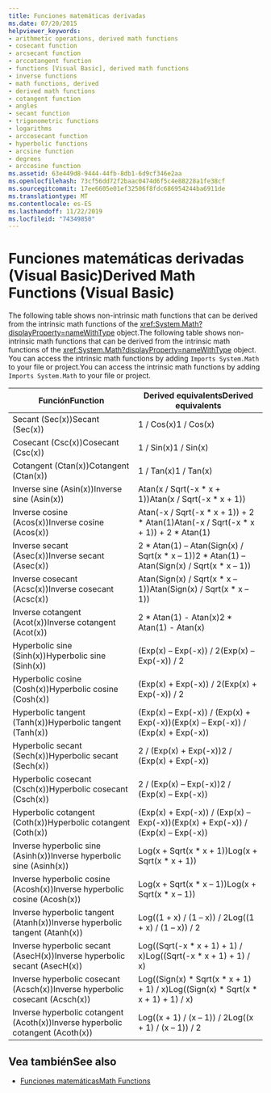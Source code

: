```yaml
---
title: Funciones matemáticas derivadas
ms.date: 07/20/2015
helpviewer_keywords:
- arithmetic operations, derived math functions
- cosecant function
- arcsecant function
- arccotangent function
- functions [Visual Basic], derived math functions
- inverse functions
- math functions, derived
- derived math functions
- cotangent function
- angles
- secant function
- trigonometric functions
- logarithms
- arccosecant function
- hyperbolic functions
- arcsine function
- degrees
- arccosine function
ms.assetid: 63e449d8-9444-44fb-8db1-6d9cf346e2aa
ms.openlocfilehash: 73cf56dd72f2baac0474d6f5c4e88228a1fe38cf
ms.sourcegitcommit: 17ee6605e01ef32506f8fdc686954244ba6911de
ms.translationtype: MT
ms.contentlocale: es-ES
ms.lasthandoff: 11/22/2019
ms.locfileid: "74349850"
---
```

# <a name="derived-math-functions-visual-basic"></a><span data-ttu-id="52981-102">Funciones matemáticas derivadas (Visual Basic)</span><span class="sxs-lookup"><span data-stu-id="52981-102">Derived Math Functions (Visual Basic)</span></span>
<span data-ttu-id="52981-103">The following table shows non-intrinsic math functions that can be derived from the intrinsic math functions of the <xref:System.Math?displayProperty=nameWithType> object.</span><span class="sxs-lookup"><span data-stu-id="52981-103">The following table shows non-intrinsic math functions that can be derived from the intrinsic math functions of the <xref:System.Math?displayProperty=nameWithType> object.</span></span> <span data-ttu-id="52981-104">You can access the intrinsic math functions by adding `Imports System.Math` to your file or project.</span><span class="sxs-lookup"><span data-stu-id="52981-104">You can access the intrinsic math functions by adding `Imports System.Math` to your file or project.</span></span>  
  
|<span data-ttu-id="52981-105">Función</span><span class="sxs-lookup"><span data-stu-id="52981-105">Function</span></span>|<span data-ttu-id="52981-106">Derived equivalents</span><span class="sxs-lookup"><span data-stu-id="52981-106">Derived equivalents</span></span>|  
|--------------|-------------------------|  
|<span data-ttu-id="52981-107">Secant (Sec(x))</span><span class="sxs-lookup"><span data-stu-id="52981-107">Secant (Sec(x))</span></span>|<span data-ttu-id="52981-108">1 / Cos(x)</span><span class="sxs-lookup"><span data-stu-id="52981-108">1 / Cos(x)</span></span>|  
|<span data-ttu-id="52981-109">Cosecant (Csc(x))</span><span class="sxs-lookup"><span data-stu-id="52981-109">Cosecant (Csc(x))</span></span>|<span data-ttu-id="52981-110">1 / Sin(x)</span><span class="sxs-lookup"><span data-stu-id="52981-110">1 / Sin(x)</span></span>|  
|<span data-ttu-id="52981-111">Cotangent (Ctan(x))</span><span class="sxs-lookup"><span data-stu-id="52981-111">Cotangent (Ctan(x))</span></span>|<span data-ttu-id="52981-112">1 / Tan(x)</span><span class="sxs-lookup"><span data-stu-id="52981-112">1 / Tan(x)</span></span>|  
|<span data-ttu-id="52981-113">Inverse sine (Asin(x))</span><span class="sxs-lookup"><span data-stu-id="52981-113">Inverse sine (Asin(x))</span></span>|<span data-ttu-id="52981-114">Atan(x / Sqrt(-x \* x + 1))</span><span class="sxs-lookup"><span data-stu-id="52981-114">Atan(x / Sqrt(-x \* x + 1))</span></span>|  
|<span data-ttu-id="52981-115">Inverse cosine (Acos(x))</span><span class="sxs-lookup"><span data-stu-id="52981-115">Inverse cosine (Acos(x))</span></span>|<span data-ttu-id="52981-116">Atan(-x / Sqrt(-x \* x + 1)) + 2 \* Atan(1)</span><span class="sxs-lookup"><span data-stu-id="52981-116">Atan(-x / Sqrt(-x \* x + 1)) + 2 \* Atan(1)</span></span>|  
|<span data-ttu-id="52981-117">Inverse secant (Asec(x))</span><span class="sxs-lookup"><span data-stu-id="52981-117">Inverse secant (Asec(x))</span></span>|<span data-ttu-id="52981-118">2 \* Atan(1) – Atan(Sign(x) / Sqrt(x \* x – 1))</span><span class="sxs-lookup"><span data-stu-id="52981-118">2 \* Atan(1) – Atan(Sign(x) / Sqrt(x \* x – 1))</span></span>|  
|<span data-ttu-id="52981-119">Inverse cosecant (Acsc(x))</span><span class="sxs-lookup"><span data-stu-id="52981-119">Inverse cosecant (Acsc(x))</span></span>|<span data-ttu-id="52981-120">Atan(Sign(x) / Sqrt(x \* x – 1))</span><span class="sxs-lookup"><span data-stu-id="52981-120">Atan(Sign(x) / Sqrt(x \* x – 1))</span></span>|  
|<span data-ttu-id="52981-121">Inverse cotangent (Acot(x))</span><span class="sxs-lookup"><span data-stu-id="52981-121">Inverse cotangent (Acot(x))</span></span>|<span data-ttu-id="52981-122">2 \* Atan(1) - Atan(x)</span><span class="sxs-lookup"><span data-stu-id="52981-122">2 \* Atan(1) - Atan(x)</span></span>|  
|<span data-ttu-id="52981-123">Hyperbolic sine (Sinh(x))</span><span class="sxs-lookup"><span data-stu-id="52981-123">Hyperbolic sine (Sinh(x))</span></span>|<span data-ttu-id="52981-124">(Exp(x) – Exp(-x)) / 2</span><span class="sxs-lookup"><span data-stu-id="52981-124">(Exp(x) – Exp(-x)) / 2</span></span>|  
|<span data-ttu-id="52981-125">Hyperbolic cosine (Cosh(x))</span><span class="sxs-lookup"><span data-stu-id="52981-125">Hyperbolic cosine (Cosh(x))</span></span>|<span data-ttu-id="52981-126">(Exp(x) + Exp(-x)) / 2</span><span class="sxs-lookup"><span data-stu-id="52981-126">(Exp(x) + Exp(-x)) / 2</span></span>|  
|<span data-ttu-id="52981-127">Hyperbolic tangent (Tanh(x))</span><span class="sxs-lookup"><span data-stu-id="52981-127">Hyperbolic tangent (Tanh(x))</span></span>|<span data-ttu-id="52981-128">(Exp(x) – Exp(-x)) / (Exp(x) + Exp(-x))</span><span class="sxs-lookup"><span data-stu-id="52981-128">(Exp(x) – Exp(-x)) / (Exp(x) + Exp(-x))</span></span>|  
|<span data-ttu-id="52981-129">Hyperbolic secant (Sech(x))</span><span class="sxs-lookup"><span data-stu-id="52981-129">Hyperbolic secant (Sech(x))</span></span>|<span data-ttu-id="52981-130">2 / (Exp(x) + Exp(-x))</span><span class="sxs-lookup"><span data-stu-id="52981-130">2 / (Exp(x) + Exp(-x))</span></span>|  
|<span data-ttu-id="52981-131">Hyperbolic cosecant (Csch(x))</span><span class="sxs-lookup"><span data-stu-id="52981-131">Hyperbolic cosecant (Csch(x))</span></span>|<span data-ttu-id="52981-132">2 / (Exp(x) – Exp(-x))</span><span class="sxs-lookup"><span data-stu-id="52981-132">2 / (Exp(x) – Exp(-x))</span></span>|  
|<span data-ttu-id="52981-133">Hyperbolic cotangent (Coth(x))</span><span class="sxs-lookup"><span data-stu-id="52981-133">Hyperbolic cotangent (Coth(x))</span></span>|<span data-ttu-id="52981-134">(Exp(x) + Exp(-x)) / (Exp(x) – Exp(-x))</span><span class="sxs-lookup"><span data-stu-id="52981-134">(Exp(x) + Exp(-x)) / (Exp(x) – Exp(-x))</span></span>|  
|<span data-ttu-id="52981-135">Inverse hyperbolic sine (Asinh(x))</span><span class="sxs-lookup"><span data-stu-id="52981-135">Inverse hyperbolic sine (Asinh(x))</span></span>|<span data-ttu-id="52981-136">Log(x + Sqrt(x \* x + 1))</span><span class="sxs-lookup"><span data-stu-id="52981-136">Log(x + Sqrt(x \* x + 1))</span></span>|  
|<span data-ttu-id="52981-137">Inverse hyperbolic cosine (Acosh(x))</span><span class="sxs-lookup"><span data-stu-id="52981-137">Inverse hyperbolic cosine (Acosh(x))</span></span>|<span data-ttu-id="52981-138">Log(x + Sqrt(x \* x – 1))</span><span class="sxs-lookup"><span data-stu-id="52981-138">Log(x + Sqrt(x \* x – 1))</span></span>|  
|<span data-ttu-id="52981-139">Inverse hyperbolic tangent (Atanh(x))</span><span class="sxs-lookup"><span data-stu-id="52981-139">Inverse hyperbolic tangent (Atanh(x))</span></span>|<span data-ttu-id="52981-140">Log((1 + x) / (1 – x)) / 2</span><span class="sxs-lookup"><span data-stu-id="52981-140">Log((1 + x) / (1 – x)) / 2</span></span>|  
|<span data-ttu-id="52981-141">Inverse hyperbolic secant (AsecH(x))</span><span class="sxs-lookup"><span data-stu-id="52981-141">Inverse hyperbolic secant (AsecH(x))</span></span>|<span data-ttu-id="52981-142">Log((Sqrt(-x \* x + 1) + 1) / x)</span><span class="sxs-lookup"><span data-stu-id="52981-142">Log((Sqrt(-x \* x + 1) + 1) / x)</span></span>|  
|<span data-ttu-id="52981-143">Inverse hyperbolic cosecant (Acsch(x))</span><span class="sxs-lookup"><span data-stu-id="52981-143">Inverse hyperbolic cosecant (Acsch(x))</span></span>|<span data-ttu-id="52981-144">Log((Sign(x) \* Sqrt(x \* x + 1) + 1) / x)</span><span class="sxs-lookup"><span data-stu-id="52981-144">Log((Sign(x) \* Sqrt(x \* x + 1) + 1) / x)</span></span>|  
|<span data-ttu-id="52981-145">Inverse hyperbolic cotangent (Acoth(x))</span><span class="sxs-lookup"><span data-stu-id="52981-145">Inverse hyperbolic cotangent (Acoth(x))</span></span>|<span data-ttu-id="52981-146">Log((x + 1) / (x – 1)) / 2</span><span class="sxs-lookup"><span data-stu-id="52981-146">Log((x + 1) / (x – 1)) / 2</span></span>|  
  
## <a name="see-also"></a><span data-ttu-id="52981-147">Vea también</span><span class="sxs-lookup"><span data-stu-id="52981-147">See also</span></span>

- [<span data-ttu-id="52981-148">Funciones matemáticas</span><span class="sxs-lookup"><span data-stu-id="52981-148">Math Functions</span></span>](../../../visual-basic/language-reference/functions/math-functions.md)
